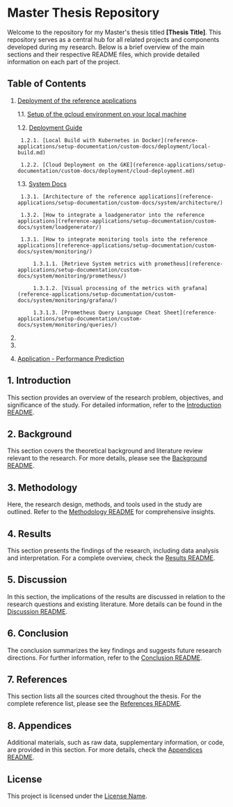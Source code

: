 # Master Thesis Repository

Welcome to the repository for my Master's thesis titled **[Thesis Title]**. This repository serves as a central hub for all related projects and components developed during my research. Below is a brief overview of the main sections and their respective README files, which provide detailed information on each part of the project.

## Table of Contents

1. [Deployment of the reference applications](reference-applications/setup-documentation/custom-docs/)

    1.1. [Setup of the gcloud environment on your local machine](reference-applications/setup-documentation/custom-docs/cloud-console-shortcuts)

    1.2. [Deployment Guide](reference-applications/setup-documentation/custom-docs/deployment)

        1.2.1. [Local Build with Kubernetes in Docker](reference-applications/setup-documentation/custom-docs/deployment/local-build.md)

        1.2.2. [Cloud Deployment on the GKE](reference-applications/setup-documentation/custom-docs/deployment/cloud-deployment.md)

    1.3. [System Docs](reference-applications/setup-documentation/custom-docs/system/)

        1.3.1. [Architecture of the reference applications](reference-applications/setup-documentation/custom-docs/system/architecture/)

        1.3.2. [How to integrate a loadgenerator into the reference applications](reference-applications/setup-documentation/custom-docs/system/loadgenerator/)

        1.3.1. [How to integrate monitoring tools into the reference applications](reference-applications/setup-documentation/custom-docs/system/monitoring/)

            1.3.1.1. [Retrieve System metrics with prometheus](reference-applications/setup-documentation/custom-docs/system/monitoring/prometheus/)

            1.3.1.2. [Visual processing of the metrics with grafana](reference-applications/setup-documentation/custom-docs/system/monitoring/grafana/)
            
            1.3.1.3. [Prometheus Query Language Cheat Sheet](reference-applications/setup-documentation/custom-docs/system/monitoring/queries/)
2. 

3. 
    
4. [Application - Performance Prediction](#background)


## 1. Introduction

This section provides an overview of the research problem, objectives, and significance of the study. For detailed information, refer to the [Introduction README](path/to/introduction/README.md).

## 2. Background

This section covers the theoretical background and literature review relevant to the research. For more details, please see the [Background README](path/to/background/README.md).

## 3. Methodology

Here, the research design, methods, and tools used in the study are outlined. Refer to the [Methodology README](path/to/methodology/README.md) for comprehensive insights.

## 4. Results

This section presents the findings of the research, including data analysis and interpretation. For a complete overview, check the [Results README](path/to/results/README.md).

## 5. Discussion

In this section, the implications of the results are discussed in relation to the research questions and existing literature. More details can be found in the [Discussion README](path/to/discussion/README.md).

## 6. Conclusion

The conclusion summarizes the key findings and suggests future research directions. For further information, refer to the [Conclusion README](path/to/conclusion/README.md).

## 7. References

This section lists all the sources cited throughout the thesis. For the complete reference list, please see the [References README](path/to/references/README.md).

## 8. Appendices

Additional materials, such as raw data, supplementary information, or code, are provided in this section. For more details, check the [Appendices README](path/to/appendices/README.md).

## License

This project is licensed under the [License Name](link/to/license).
